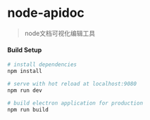 # node-apidoc

> node文档可视化编辑工具

#### Build Setup

``` bash
# install dependencies
npm install

# serve with hot reload at localhost:9080
npm run dev

# build electron application for production
npm run build

```

